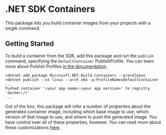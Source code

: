 # .NET SDK Containers

This package lets you build container images from your projects with a single command.

## Getting Started

To build a container from the SDK, add this package and run the `publish` command,
specifying the `DefaultContainer` PublishProfile. You can learn more about Publish Profiles [in the documentation](https://docs.microsoft.com/aspnet/core/host-and-deploy/visual-studio-publish-profiles?view=aspnetcore-6.0#publish-profiles).

```shell
>dotnet add package Microsoft.NET.Build.Containers --prerelease
>dotnet publish --os linux --arch x64 -p:ProfileName=DefaultContainer
...
Pushed container '<your app name>:<your app version>' to registry 'docker://'
...
```

Out of the box, this package will infer a number of properties about the generated container image, including which base image to use, which version of that image to use, and where to push the generated image. You have control over all of these properties, however. You can read more about these customizations [here](https://aka.ms/dotnet/containers/customization).

